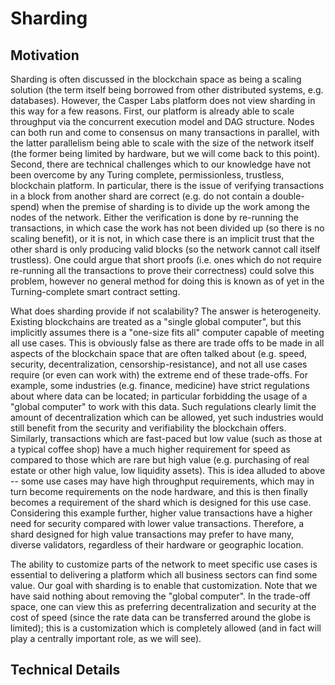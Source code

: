 # Sharding

## Motivation

Sharding is often discussed in the blockchain space as being a scaling solution
(the term itself being borrowed from other distributed systems, e.g. databases).
However, the Casper Labs platform does not view sharding in this way for a few
reasons. First, our platform is already able to scale throughput via the
concurrent execution model and DAG structure. Nodes can both run and come to
consensus on many transactions in parallel, with the latter parallelism being
able to scale with the size of the network itself (the former being limited by
hardware, but we will come back to this point). Second, there are technical
challenges which to our knowledge have not been overcome by any Turing complete,
permissionless, trustless, blockchain platform. In particular, there is the
issue of verifying transactions in a block from another shard are correct (e.g.
do not contain a double-spend) when the premise of sharding is to divide up the
work among the nodes of the network. Either the verification is done by
re-running the transactions, in which case the work has not been divided up (so
there is no scaling benefit), or it is not, in which case there is an implicit
trust that the other shard is only producing valid blocks (so the network cannot
call itself trustless). One could argue that short proofs (i.e. ones which do
not require re-running all the transactions to prove their correctness) could
solve this problem, however no general method for doing this is known as of yet
in the Turning-complete smart contract setting.

What does sharding provide if not scalability? The answer is heterogeneity.
Existing blockchains are treated as a "single global computer", but this
implicitly assumes there is a "one-size fits all" computer capable of meeting
all use cases. This is obviously false as there are trade offs to be made in all
aspects of the blockchain space that are often talked about (e.g. speed,
security, decentralization, censorship-resistance), and not all use cases
require (or even can work with) the extreme end of these trade-offs. For
example, some industries (e.g. finance, medicine) have strict regulations about
where data can be located; in particular forbidding the usage of a "global
computer" to work with this data. Such regulations clearly limit the amount of
decentralization which can be allowed, yet such industries would still benefit
from the security and verifiability the blockchain offers. Similarly,
transactions which are fast-paced but low value (such as those at a typical
coffee shop) have a much higher requirement for speed as compared to those which
are rare but high value (e.g. purchasing of real estate or other high value, low
liquidity assets). This is idea alluded to above -- some use cases may have high
throughput requirements, which may in turn become requirements on the node
hardware, and this is then finally becomes a requirement of the shard which is
designed for this use case. Considering this example further, higher value
transactions have a higher need for security compared with lower value
transactions. Therefore, a shard designed for high value transactions may prefer
to have many, diverse validators, regardless of their hardware or geographic
location.

The ability to customize parts of the network to meet specific use cases is
essential to delivering a platform which all business sectors can find some
value. Our goal with sharding is to enable that customization. Note that we have
said nothing about removing the "global computer". In the trade-off space, one
can view this as preferring decentralization and security at the cost of speed
(since the rate data can be transferred around the globe is limited); this is a
customization which is completely allowed (and in fact will play a centrally
important role, as we will see).

## Technical Details
